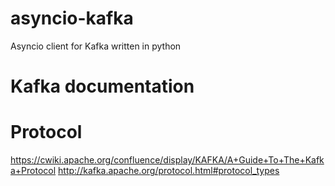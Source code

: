 # asyncio-kafka
Asyncio client for Kafka written in python



# Kafka documentation

# Protocol
https://cwiki.apache.org/confluence/display/KAFKA/A+Guide+To+The+Kafka+Protocol
http://kafka.apache.org/protocol.html#protocol_types

